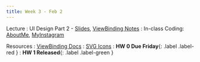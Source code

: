 ```yaml
---
title: Week 3 - Feb 2 
---
```


Lecture
: UI Design Part 2 - [Slides](https://canvas.upenn.edu/courses/1703225/files/folder/Lecture%20Slides?preview=119077964), [ViewBinding Notes](https://canvas.upenn.edu/courses/1703225/files/folder/Lecture%20Slides?preview=119077941)
  : In-class Coding: [AboutMe](https://canvas.upenn.edu/courses/1703225/files/folder/Live%20Coding?preview=119077895), [MyInstagram](https://canvas.upenn.edu/courses/1703225/files/folder/Live%20Coding?preview=119077870)

Resources
: [ViewBinding Docs](https://developer.android.com/topic/libraries/view-binding)
: [SVG Icons](https://uxwing.com/)
  : **HW 0 Due Friday**{: .label .label-red }
  : **HW 1 Released**{: .label .label-green }